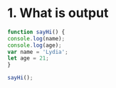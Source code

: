 # 1. What is output
```javascript
function sayHi() {
console.log(name);
console.log(age);
var name = 'Lydia';
let age = 21;
}

sayHi();
```
